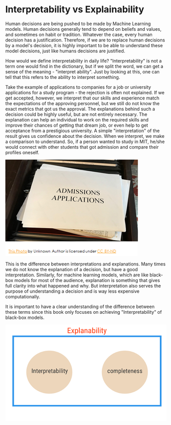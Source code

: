 # Interpretability vs Explainability

Human decisions are being pushed to be made by Machine Learning models. Human decisions generally tend to depend on beliefs and values, and sometimes on habit or tradition. Whatever the case, every human decision has a justification. Therefore, if we are to replace human decisions by a model's decision, it is highly important to be able to understand these model decisions, just like humans decisions are justified.

How would we define interpretability in daily life? "Interpretability" is not a term one would find in the dictionary, but if we split the word, we can get a sense of the meaning - "interpret ability". Just by looking at this, one can tell that this refers to the ability to interpret something. 

Take the example of applications to companies for a job or university applications for a study program - the rejection is often not explained. If we get accepted, however, we interpret that our skills and experience match the expectations of the approving personnel, but we still do not know the exact metrics that got us the approval. The explanations behind such a decision could be highly useful, but are not entirely necessary. The explanation can help an individual to work on the required skills and improve their chances of getting that dream job, or even help to get acceptance from a prestigious university. A simple "interpretation" of the result gives us confidence about the decision. When we interpret, we make a comparison to understand. So, if a person wanted to study in MIT, he/she would connect with other students that got admission and compare their profiles oneself. 

![](../.gitbook/assets/image%20%2886%29.png)

This is the difference between interpretations and explanations. Many times we do not know the explanation of a decision, but have a good interpretation. Similarly, for machine learning models, which are like black-box models for most of the audience, explanation is something that gives full clarity into what happened and why. But interpretation also serves the purpose of understanding a decision and is way less expensive computationally. 

It is important to have a clear understanding of the difference between these terms since this book only focuses on achieving "Interpretability" of black-box models.

![](../.gitbook/assets/image%20%281%29.png)

